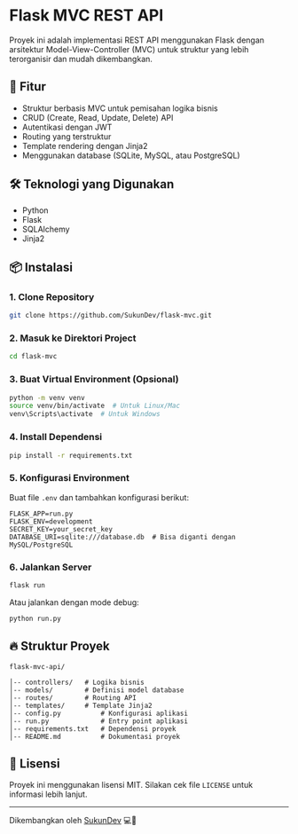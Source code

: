# Flask MVC REST API

Proyek ini adalah implementasi REST API menggunakan Flask dengan arsitektur Model-View-Controller (MVC) untuk struktur yang lebih terorganisir dan mudah dikembangkan.

## 🚀 Fitur
- Struktur berbasis MVC untuk pemisahan logika bisnis
- CRUD (Create, Read, Update, Delete) API
- Autentikasi dengan JWT
- Routing yang terstruktur
- Template rendering dengan Jinja2
- Menggunakan database (SQLite, MySQL, atau PostgreSQL)

## 🛠 Teknologi yang Digunakan
- Python
- Flask
- SQLAlchemy
- Jinja2

## 📦 Instalasi

### 1. Clone Repository
```bash
git clone https://github.com/SukunDev/flask-mvc.git
```

### 2. Masuk ke Direktori Project
```bash
cd flask-mvc
```

### 3. Buat Virtual Environment (Opsional)
```bash
python -m venv venv
source venv/bin/activate  # Untuk Linux/Mac
venv\Scripts\activate  # Untuk Windows
```

### 4. Install Dependensi
```bash
pip install -r requirements.txt
```

### 5. Konfigurasi Environment
Buat file `.env` dan tambahkan konfigurasi berikut:
```env
FLASK_APP=run.py
FLASK_ENV=development
SECRET_KEY=your_secret_key
DATABASE_URI=sqlite:///database.db  # Bisa diganti dengan MySQL/PostgreSQL
```

### 6. Jalankan Server
```bash
flask run
```
Atau jalankan dengan mode debug:
```bash
python run.py
```

## 🔥 Struktur Proyek
```
flask-mvc-api/

│-- controllers/   # Logika bisnis
│-- models/        # Definisi model database
│-- routes/        # Routing API
│-- templates/     # Template Jinja2
│-- config.py          # Konfigurasi aplikasi
│-- run.py             # Entry point aplikasi
│-- requirements.txt   # Dependensi proyek
│-- README.md          # Dokumentasi proyek
```


## 📜 Lisensi
Proyek ini menggunakan lisensi MIT. Silakan cek file `LICENSE` untuk informasi lebih lanjut.

---
Dikembangkan oleh [SukunDev](https://github.com/SukunDev) 💻🚀

